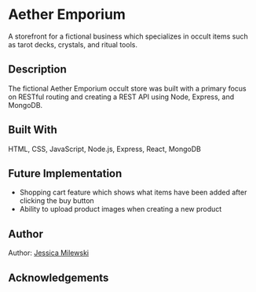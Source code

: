 # Aether Emporium
A storefront for a fictional business which specializes in occult items such as tarot decks, crystals, and ritual tools.

## Description
The fictional Aether Emporium occult store was built with a primary focus on RESTful routing and creating a REST API using Node, Express, and MongoDB. 

## Built With
HTML, CSS, JavaScript, Node.js, Express, React, MongoDB

## Future Implementation
- Shopping cart feature which shows what items have been added after clicking the buy button
- Ability to upload product images when creating a new product

## Author
Author: [Jessica Milewski](https://github.com/jlm323 "GitHub")

## Acknowledgements 


